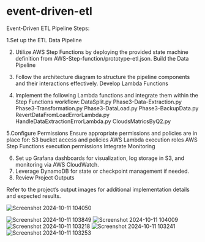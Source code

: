 # event-driven-etl
Event-Driven ETL Pipeline
Steps:

1.Set up the ETL Data Pipeline

2. Utilize AWS Step Functions by deploying the provided state machine definition from AWS-Step-function/prototype-etl.json.
Build the Data Pipeline

3. Follow the architecture diagram to structure the pipeline components and their interactions effectively.
Develop Lambda Functions

4. Implement the following Lambda functions and integrate them within the Step Functions workflow:
DataSplit.py
Phase3-Data-Extraction.py
Phase3-Transformation.py
Phase3-DataLoad.py
Phase3-BackupData.py
RevertDataFromLoadErrorLambda.py
HandleDataExtractionErrorLambda.py
CloudsMatricsByQ2.py

5.Configure Permissions
  Ensure appropriate permissions and policies are in place for:
  S3 bucket access and policies
  AWS Lambda execution roles
  AWS Step Functions execution permissions
  Integrate Monitoring

6. Set up Grafana dashboards for visualization, log storage in S3, and monitoring via AWS CloudWatch.
7. Leverage DynamoDB for state or checkpoint management if needed.
8. Review Project Outputs

Refer to the project’s output images for additional implementation details and expected results.
 

![Screenshot 2024-10-11 104050](https://github.com/user-attachments/assets/826d536f-47dd-40de-a2a1-9dbd687b2275)



![Screenshot 2024-10-11 103849](https://github.com/user-attachments/assets/8d858885-d6bb-45f5-8108-80bef1577b5b)
![Screenshot 2024-10-11 104009](https://github.com/user-attachments/assets/5e9f71b8-debe-4fa5-b591-241b88725fc9)
![Screenshot 2024-10-11 103218](https://github.com/user-attachments/assets/9fba20bd-7cef-4635-98eb-c64c71ba82e4)
![Screenshot 2024-10-11 103241](https://github.com/user-attachments/assets/ed454bb9-84b5-4c2d-bc0a-c8f478e0a71c)
![Screenshot 2024-10-11 103253](https://github.com/user-attachments/assets/9bbd4527-0b95-4dcb-9cc0-d8acf5911a09)
